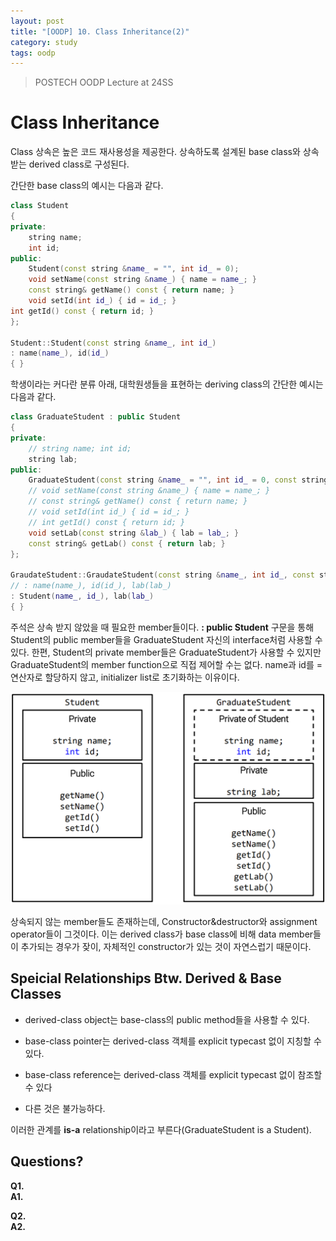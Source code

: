 ```yaml
---
layout: post
title: "[OODP] 10. Class Inheritance(2)"
category: study
tags: oodp
---
```


> POSTECH OODP Lecture at 24SS

# Class Inheritance

Class 상속은 높은 코드 재사용성을 제공한다.
상속하도록 설계된 base class와 상속 받는 derived class로 구성된다.
<!--more-->
간단한 base class의 예시는 다음과 같다.

```c++
class Student
{
private:
    string name;
    int id;
public:
    Student(const string &name_ = "", int id_ = 0);
    void setName(const string &name_) { name = name_; }
    const string& getName() const { return name; }
    void setId(int id_) { id = id_; }
int getId() const { return id; }
};

Student::Student(const string &name_, int id_)
: name(name_), id(id_)
{ }
```
학생이라는 커다란 분류 아래, 대학원생들을 표현하는 deriving class의 간단한 예시는 다음과 같다.
```c++
class GraduateStudent : public Student
{
private:
    // string name; int id;
    string lab;
public:
    GraduateStudent(const string &name_ = "", int id_ = 0, const string &lab_ = "");
    // void setName(const string &name_) { name = name_; }
    // const string& getName() const { return name; }
    // void setId(int id_) { id = id_; }
    // int getId() const { return id; }
    void setLab(const string &lab_) { lab = lab_; }
    const string& getLab() const { return lab; }
};

GraudateStudent::GraudateStudent(const string &name_, int id_, const string &lab_)
// : name(name_), id(id_), lab(lab_)
: Student(name_, id_), lab(lab_)
{ }
```
주석은 상속 받지 않았을 때 필요한 member들이다.
**: public Student** 구문을 통해 Student의 public member들을 GraduateStudent 자신의 interface처럼 사용할 수 있다. 한편, Student의 private member들은 GraduateStudent가 사용할 수 있지만 GraduateStudent의 member function으로 직접 제어할 수는 없다. name과 id를 = 연산자로 할당하지 않고, initializer list로 초기화하는 이유이다.

![inheritance](/assets/img/2024-04-22/inheritance.png)

상속되지 않는 member들도 존재하는데, Constructor&destructor와 assignment operator들이 그것이다. 이는 derived class가 base class에 비해 data member들이 추가되는 경우가 잦이, 자체적인 constructor가 있는 것이 자연스럽기 때문이다.

## Speicial Relationships Btw. Derived & Base Classes

* derived-class object는 base-class의 public method들을 사용할 수 있다.

* base-class pointer는 derived-class 객체를 explicit typecast 없이 지칭할 수 있다.

* base-class reference는 derived-class 객체를 explicit typecast 없이 참조할 수 있다

* 다른 것은 불가능하다.

이러한 관계를 **is-a** relationship이라고 부른다(GraduateStudent is a Student).


## Questions?
**Q1.**      <br>
**A1.** 

**Q2.**      <br>
**A2.** 


<!-- Links -->

